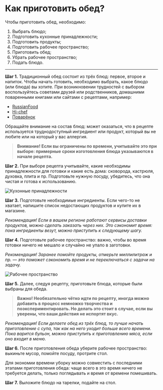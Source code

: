 # Как приготовить обед? 

Чтобы приготовить обед, необходимо:

1.  Выбрать блюдо;    
2.  Подготовить кухонные принадлежности;
3.  Подготовить продукты;    
4.  Подготовить рабочее пространство;    
5.  Приготовить обед;    
6.  Убрать рабочее пространство;    
7.  Подать блюдо.

***

**Шаг 1.** Традиционный обед состоит из трёх блюд: первое, второе и напиток. Чтобы начать готовить, необходимо выбрать, какое блюдо (или блюда) вы хотите. При возникновении трудностей с выбором воспользуйтесь советами друзей или родственников, домашними поваренными книгами или сайтами с рецептами, например:
    
* [RussianFood](https://www.russianfood.com/recipes/)
* [Hi-chef](https://hi-chef.ru/)
* [Поварёнок](https://www.povarenok.ru/recipes/)

  
Обращайте внимание на состав блюд: может оказаться, что в рецепте используется труднодоступный ингредиент или продукт, который вы не любите или на который у вас аллергия.

> **Внимание! Если вы ограничены по времени, учитывайте это при выборе: примерные сроки изготовления блюда указываются в начале рецепта.**
  

**Шаг 2.** При выборе рецепта учитывайте, какие необходимы принадлежности для готовки и какие есть дома: сковорода, кастрюля, духовка, плита и пр. Подготовьте нужную посуду, убедитесь, что она чистая и готова к использованию.
    
![Кухонные принадлежности](https://cdn1.savepice.ru/uploads/2021/10/8/ecac811e02cc1b64303ed5a271e50da6-full.png)

**Шаг 3.**  Подготовьте необходимые ингредиенты. Если чего-то не хватает, напишите список недостающих продуктов и купите их в магазине.  

*Рекомендация! Если в вашем регионе работают сервисы доставки продуктов, можно сделать заказать через них. Это сэкономит время: пока ингредиенты везут, можно приступить к следующему шагу.*

**Шаг 4.**  Подготовьте рабочее пространство: важно, чтобы во время готовки ничего не мешало и случайно не упало в заготовки.

*Рекомендация! Заранее помойте продукты, отмерьте миллилитраж и пр. — это поможет сэкономить время и не переключаться с задачи на задачу.*

![Рабочее пространство](https://cdn1.savepice.ru/uploads/2021/10/8/120619dda3c9709930bc2256a2371b7e-full.png)

**Шаг 5.**  Далее, следуя рецепту, приготовьте блюда, которые были выбраны для обеда.
    
> **Важно! Необязательно чётко идти по рецепту, иногда можно добавить в процесс немножко творчества и поэкспериментировать. Но делать это стоит в случае, если вы уверены, что ваши действия не испортят вкус.**

*Рекомендация! Если делаете обед из трёх блюд, то лучше начать приготовление с супа, так как на него уходит больше всего времени. Пока варится бульон, можно приступить к приготовлению мяса, если оно входит в меню.*

**Шаг 6.**  После приготовления обеда уберите рабочее пространство: выкиньте мусор, помойте посуду, протрите стол.
    
Для экономии времени уборку можно совместить с последними этапами приготовления обеда: чаще всего в это время ничего не требуется делать, только поглядывать и время от времени помешивать.

**Шаг 7.** Выложите блюдо на тарелки, подайте на стол.
